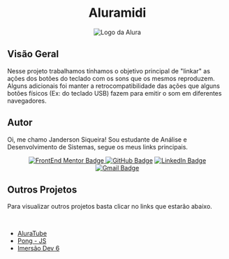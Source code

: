 <h1 align="center"> Aluramidi </h1> 

<div align="center">

  <img src="https://ac-landing-pages-user-uploads-production.s3.amazonaws.com/0000049289/3e072df2-b506-4160-9fef-77d0c78e2411.png" alt="Logo da Alura">
  
</div>

## Visão Geral

Nesse projeto trabalhamos tínhamos o objetivo principal de "linkar" as ações dos botões do teclado com os sons que os mesmos reproduzem. Alguns adicionais foi manter a retrocompatibilidade das ações que alguns botões físicos (Ex: do teclado USB) fazem para emitir o som em diferentes navegadores.

## Autor

Oi, me chamo Janderson Siqueira! Sou estudante de Análise e Desenvolvimento de Sistemas, segue os meus links principais.

<div align="center">

<a href = "https://dev.to/jandersonsiqueira" target="_blank"><img src="https://img.shields.io/badge/dev.to-0A0A0A?style=for-the-badge&logo=devdotto&logoColor=white" alt="FrontEnd Mentor Badge">
<a href = "https://github.com/jandersonsiqueira"  target="_blank"><img src="https://img.shields.io/badge/GitHub-%23333?style=for-the-badge&logo=github&logoColor=white" alt="GitHub Badge"></a>
<a href="https://www.linkedin.com/in/janderson-siqueira-8a902b206/" target="_blank"><img src="https://img.shields.io/badge/-LinkedIn-%230077B5?style=for-the-badge&logo=linkedin&logoColor=white" alt="LinkedIn Badge"></a>
<a href = "mailto:janderssampaio@gmail.com" target="_blank"><img src="https://img.shields.io/badge/-Gmail-critical?style=for-the-badge&logo=gmail&logoColor=white" target="_blank" alt="Gmail Badge"></a>

<div align="left">

<h2>Outros Projetos</h2>

Para visualizar outros projetos basta clicar no links que estarão abaixo.

</div>

  <br>
  
<div align="left">
  
  <ul>
   <li><a href="https://github.com/jandersonsiqueira/aluratube-main" target="_blank"> AluraTube </a> 

   <li><a href="https://github.com/jandersonsiqueira/pong-js" target="_blank"> Pong - JS </a> 
   
   <li><a href="https://github.com/jandersonsiqueira/Imersao-Dev-6" target="_blank"> Imersão Dev 6 </a> 

